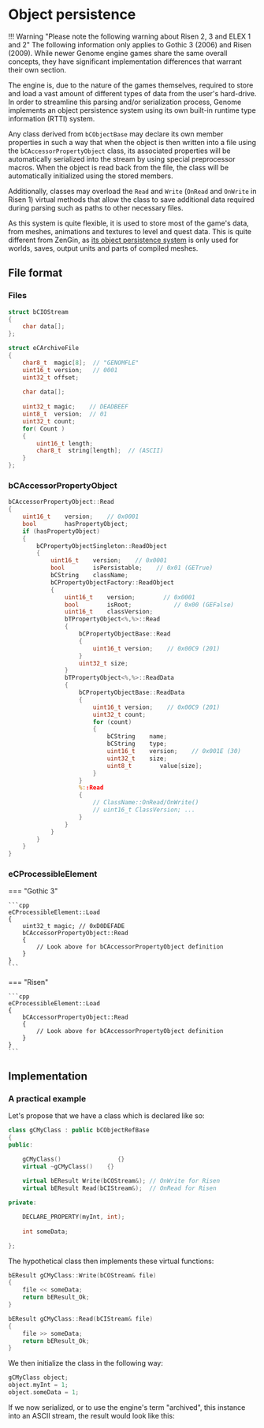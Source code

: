 
# Object persistence


!!! Warning "Please note the following warning about Risen 2, 3 and ELEX 1 and 2"
    The following information only applies to Gothic 3 (2006) and Risen (2009). While newer Genome engine games share the same overall concepts, they have significant implementation differences that warrant their own section.

The engine is, due to the nature of the games themselves, required to store and load a vast amount of different types of data from the user's hard-drive. In order to streamline this parsing and/or serialization process, Genome implements an object persistence system using its own built-in runtime type information (RTTI) system.

Any class derived from `bCObjectBase` may declare its own member properties in such a way that when the object is then written into a file using the `bCAccessorPropertyObject` class, its associated properties will be automatically serialized into the stream by using special preprocessor macros. When the object is read back from the file, the class will be automatically initialized using the stored members.

Additionally, classes may overload the `Read` and `Write` (`OnRead` and `OnWrite` in Risen 1) virtual methods that allow the class to save additional data required during parsing such as paths to other necessary files.

As this system is quite flexible, it is used to store most of the game's data, from meshes, animations and textures to level and quest data. This is quite different from ZenGin, as [its object persistence system](../zengin/general_info/object_persistence.md) is only used for worlds, saves, output units and parts of compiled meshes.

## File format

### Files

``` cpp
struct bCIOStream
{
    char data[];
};
```

``` cpp
struct eCArchiveFile
{
    char8_t  magic[8];  // "GENOMFLE"
    uint16_t version;   // 0001
    uint32_t offset;
    
    char data[];
    
    uint32_t magic;    // DEADBEEF
    uint8_t  version;  // 01
    uint32_t count;
    for( Count )
    {
        uint16_t length;
        char8_t  string[length];  // (ASCII)
    }
};
```


### bCAccessorPropertyObject

``` cpp
bCAccessorPropertyObject::Read 
{
    uint16_t    version;    // 0x0001
    bool        hasPropertyObject;
    if (hasPropertyObject)
    {
        bCPropertyObjectSingleton::ReadObject
        {
            uint16_t    version;    // 0x0001
            bool        isPersistable;    // 0x01 (GETrue)
            bCString    className;
            bCPropertyObjectFactory::ReadObject
            {
                uint16_t    version;        // 0x0001
                bool        isRoot;            // 0x00 (GEFalse)
                uint16_t    classVersion;
                bTPropertyObject<%,%>::Read
                {
                    bCPropertyObjectBase::Read
                    {
                        uint16_t version;    // 0x00C9 (201)
                    }
                    uint32_t size;
                }
                bTPropertyObject<%,%>::ReadData
                {
                    bCPropertyObjectBase::ReadData
                    {
                        uint16_t version;    // 0x00C9 (201)
                        uint32_t count;
                        for (count)
                        {
                            bCString    name;
                            bCString    type;
                            uint16_t    version;    // 0x001E (30)
                            uint32_t    size;
                            uint8_t        value[size];
                        }
                    }
                    %::Read
                    {
                        // ClassName::OnRead/OnWrite()
                        // uint16_t ClassVersion; ...
                    }
                }
            }
        }
    }
}
```

### eCProcessibleElement


=== "Gothic 3"

    ```cpp
    eCProcessibleElement::Load
    {
        uint32_t magic; // 0xD0DEFADE
        bCAccessorPropertyObject::Read
        {
            // Look above for bCAccessorPropertyObject definition
        }
    }
    ```

=== "Risen"

    ```cpp
    eCProcessibleElement::Load
    {
        bCAccessorPropertyObject::Read
        {
            // Look above for bCAccessorPropertyObject definition
        }
    }
    ```

## Implementation

### A practical example

Let's propose that we have a class which is declared like so:

```cpp
class gCMyClass : public bCObjectRefBase
{
public:

    gCMyClass()                {}
    virtual ~gCMyClass()    {}
        
    virtual bEResult Write(bCOStream&); // OnWrite for Risen
    virtual bEResult Read(bCIStream&);  // OnRead for Risen

private:

    DECLARE_PROPERTY(myInt, int);
    
    int someData;

};

```

The hypothetical class then implements these virtual functions:

```cpp
bEResult gCMyClass::Write(bCOStream& file)
{
    file << someData;
    return bEResult_Ok;
}

bEResult gCMyClass::Read(bCIStream& file)
{
    file >> someData;
    return bEResult_Ok;
}

```

We then initialize the class in the following way:

```cpp
gCMyClass object;
object.myInt = 1;
object.someData = 1;
```

If we now serialized, or to use the engine's term "archived", this instance into an ASCII stream, the result would look like this:

```

```
